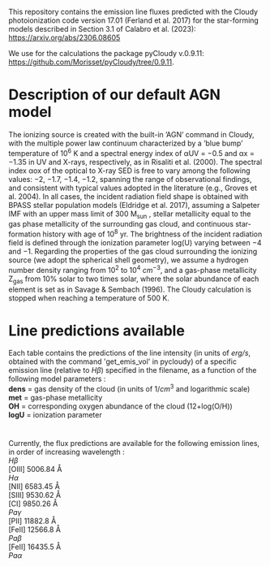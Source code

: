 This repository contains the emission line fluxes predicted with the Cloudy photoionization code version 17.01 (Ferland et al. 2017) for the star-forming models described in Section 3.1 of Calabro et al. (2023):
https://arxiv.org/abs/2306.08605

We use for the calculations the package pyCloudy v.0.9.11: 
https://github.com/Morisset/pyCloudy/tree/0.9.11. 
# Description of our default AGN model
The ionizing source is created with the built-in ’AGN’ command in Cloudy, with the multiple power law continuum characterized by a ’blue bump’ temperature of $10^6$ K and a spectral energy index of αUV = −0.5 and αx = −1.35 in UV and X-rays, respectively, as in Risaliti et al. (2000). The spectral index αox of the optical to X-ray SED is free to vary among the following values: −2, −1.7, −1.4, −1.2, spanning the range of observational findings, and consistent with typical values adopted in the literature (e.g., Groves et al. 2004).
In all cases, the incident radiation field shape is obtained with BPASS stellar population models (Eldridge et al. 2017), assuming a Salpeter IMF with an upper mass limit of 300 M<sub>sun</sub> , stellar metallicity equal to the gas phase metallicity of the surrounding gas cloud, and continuous star-formation history with age of $10^8$ yr. 
The brightness of the incident radiation field is defined through the ionization parameter log(U) varying between $−4$ and $−1$. 
Regarding the properties of the gas cloud surrounding the ionizing source (we adopt the spherical shell geometry), we assume a hydrogen number density ranging from $10^2$ to $10^4$ $cm^{−3}$, and a gas-phase metallicity Z<sub>gas</sub> from $10\%$ solar to two times solar, where the solar abundance of each element is set as in Savage \& Sembach (1996). The Cloudy calculation is stopped when reaching a temperature of $500$ K. 
# Line predictions available
Each table contains the predictions of the line intensity (in units of *erg/s*, obtained with the command 'get_emis_vol' in pycloudy) of a specific emission line (relative to $H\beta$) specified in the filename, as a function of the following model parameters : <br />
**dens** = gas density of the cloud (in units of $1/cm^3$ and logarithmic scale) <br />
**met** = gas-phase metallicity  <br />
**OH** = corresponding oxygen abundance of the cloud (12+log(O/H)) <br />
**logU** = ionization parameter <br />

# 
Currently, the flux predictions are available for the following emission lines, in order of increasing wavelength : \
$H\beta$ \
[OIII] $5006.84$ &angst; <br />
$H\alpha$ \
[NII] $6583.45$ &angst; <br />
[SIII] $9530.62$ &angst; <br />
[CI]  $9850.26$ &angst; <br />
$Pa\gamma$ \
[PII] $11882.8$ &angst; <br />
[FeII] $12566.8$ &angst; <br />
$Pa\beta$ \
[FeII] $16435.5$ &angst; <br />
$Pa\alpha$
